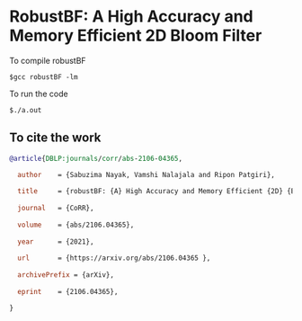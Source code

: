 # RobustBF: A High Accuracy and Memory Efficient 2D Bloom Filter

To compile robustBF

```$gcc robustBF -lm```

To run the code

```$./a.out```

## To cite the work
```bibtex
@article{DBLP:journals/corr/abs-2106-04365,

  author    = {Sabuzima Nayak, Vamshi Nalajala and Ripon Patgiri},
  
  title     = {robustBF: {A} High Accuracy and Memory Efficient {2D} {Bloom Filter}},
  
  journal   = {CoRR},
  
  volume    = {abs/2106.04365},
  
  year      = {2021},
  
  url       = {https://arxiv.org/abs/2106.04365 },
  
  archivePrefix = {arXiv},
  
  eprint    = {2106.04365},

}
```
